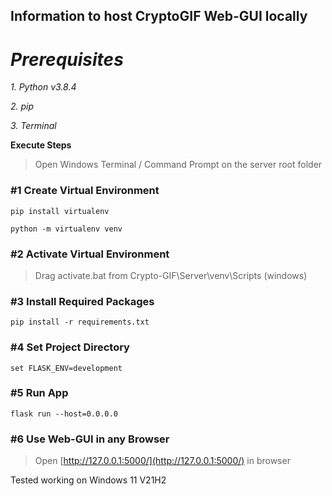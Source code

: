## **Information to host CryptoGIF Web-GUI locally**

# ***Prerequisites***

*1. Python v3.8.4*

*2. pip*

*3. Terminal*

**Execute Steps**

>Open Windows Terminal / Command Prompt on the server root folder

### #1 Create Virtual Environment

```
pip install virtualenv

python -m virtualenv venv
```

### #2 Activate Virtual Environment

>Drag activate.bat from Crypto-GIF\Server\venv\Scripts (windows)

### #3 Install Required Packages

```
pip install -r requirements.txt
```

### #4 Set Project Directory

```
set FLASK_ENV=development
```

### #5 Run App

```
flask run --host=0.0.0.0
```

### #6 Use Web-GUI in any Browser

>Open [http://127.0.0.1:5000/](http://127.0.0.1:5000/) in browser


Tested working on Windows 11 V21H2
